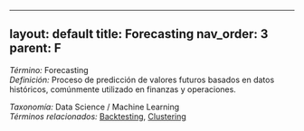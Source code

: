
---
layout: default
title: Forecasting
nav_order: 3
parent: F
---

*Término:* Forecasting  
*Definición:* Proceso de predicción de valores futuros basados en datos históricos, comúnmente utilizado en finanzas y operaciones.

*Taxonomía:* Data Science / Machine Learning  
*Términos relacionados:* [Backtesting](https://maleniski.github.io/diccionario-angl-tec-mx/docs/alfabeticamente/B/backtesting/), [Clustering](https://maleniski.github.io/diccionario-angl-tec-mx/docs/alfabeticamente/C/clustering/)
